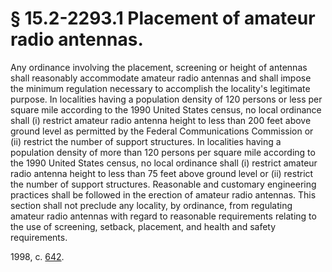 # § 15.2-2293.1 Placement of amateur radio antennas.

<p>Any ordinance involving the placement, screening or height of antennas shall reasonably accommodate amateur radio antennas and shall impose the minimum regulation necessary to accomplish the locality's legitimate purpose. In localities having a population density of 120 persons or less per square mile according to the 1990 United States census, no local ordinance shall (i) restrict amateur radio antenna height to less than 200 feet above ground level as permitted by the Federal Communications Commission or (ii) restrict the number of support structures. In localities having a population density of more than 120 persons per square mile according to the 1990 United States census, no local ordinance shall (i) restrict amateur radio antenna height to less than 75 feet above ground level or (ii) restrict the number of support structures. Reasonable and customary engineering practices shall be followed in the erection of amateur radio antennas. This section shall not preclude any locality, by ordinance, from regulating amateur radio antennas with regard to reasonable requirements relating to the use of screening, setback, placement, and health and safety requirements.</p><p>1998, c. <a href='http://lis.virginia.gov/cgi-bin/legp604.exe?981+ful+CHAP0642'>642</a>.</p>